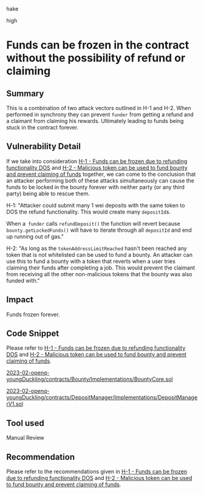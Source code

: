 hake

high

# Funds can be frozen in the contract without the possibility of refund or claiming

## Summary
This is a combination of two attack vectors outlined in H-1 and H-2. When performed in synchrony they can prevent `funder` from getting a refund and a claimant from claiming his rewards. Ultimately leading to funds being stuck in the contract forever.

## Vulnerability Detail
If we take into consideration [H-1 - Funds can be frozen due to refunding functionality DOS](https://github.com/sherlock-audit/2023-02-openq-youngDuckling/issues/1) and  [H-2 - Malicious token can be used to fund bounty and prevent claiming of funds](https://github.com/sherlock-audit/2023-02-openq-youngDuckling/issues/2) together, we can come to the conclusion that an attacker performing both of these attacks simultaneously can cause the funds to be locked in the bounty forever with neither party (or any third party) being able to rescue them.

H-1:
"Attacker could submit many 1 wei deposits with the same token to DOS the refund functionality.
This would create many `depositId`s.

When a` funder` calls `refundDeposit()` the function will revert because `bounty.getLockedFunds()` will have to iterate through all `depositId` and end up running out of gas."

H-2:
"As long as the `tokenAddressLimitReached` hasn't been reached any token that is not whitelisted can be used to fund a bounty. An attacker can use this to fund a bounty with a token that reverts when a user tries claiming their funds after completing a job. This would prevent the claimant from receiving all the other non-malicious tokens that the bounty was also funded with."

## Impact
Funds frozen forever.

## Code Snippet
Please refer to [H-1 - Funds can be frozen due to refunding functionality DOS](https://github.com/sherlock-audit/2023-02-openq-youngDuckling/issues/1) and  [H-2 - Malicious token can be used to fund bounty and prevent claiming of funds](https://github.com/sherlock-audit/2023-02-openq-youngDuckling/issues/2).

[2023-02-openq-youngDuckling/contracts/Bounty/Implementations/BountyCore.sol](https://github.com/sherlock-audit/2023-02-openq/blob/main/contracts/Bounty/Implementations/BountyCore.sol#L54)

[2023-02-openq-youngDuckling/contracts/DepositManager/Implementations/DepositManagerV1.sol](https://github.com/sherlock-audit/2023-02-openq/blob/main/contracts/DepositManager/Implementations/DepositManagerV1.sol#L45-L50)

## Tool used

Manual Review

## Recommendation
Please refer to the recommendations given in [H-1 - Funds can be frozen due to refunding functionality DOS](https://github.com/sherlock-audit/2023-02-openq-youngDuckling/issues/1) and  [H-2 - Malicious token can be used to fund bounty and prevent claiming of funds](https://github.com/sherlock-audit/2023-02-openq-youngDuckling/issues/2).